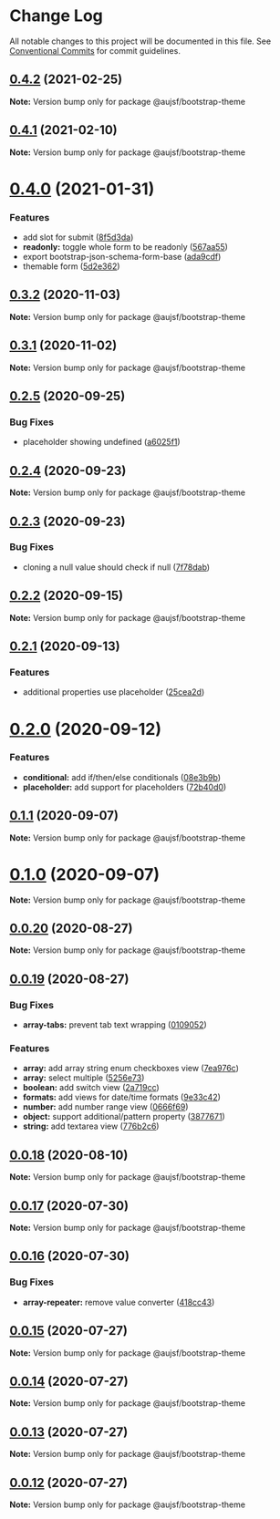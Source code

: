 # Change Log

All notable changes to this project will be documented in this file.
See [Conventional Commits](https://conventionalcommits.org) for commit guidelines.

## [0.4.2](https://github.com/jbockle/au-jsonschema-form/compare/v0.4.1...v0.4.2) (2021-02-25)

**Note:** Version bump only for package @aujsf/bootstrap-theme






## [0.4.1](https://github.com/jbockle/au-jsonschema-form/compare/v0.4.0...v0.4.1) (2021-02-10)

**Note:** Version bump only for package @aujsf/bootstrap-theme






# [0.4.0](https://github.com/jbockle/au-jsonschema-form/compare/v0.3.2...v0.4.0) (2021-01-31)


### Features

* add slot for submit ([8f5d3da](https://github.com/jbockle/au-jsonschema-form/commit/8f5d3daaed9a3dca59e9c343ab3881fed835b83c))
* **readonly:** toggle whole form to be readonly ([567aa55](https://github.com/jbockle/au-jsonschema-form/commit/567aa557507b241b7e1ac430e4cd400ba51934f7))
* export bootstrap-json-schema-form-base ([ada9cdf](https://github.com/jbockle/au-jsonschema-form/commit/ada9cdf3b8ef5fa5bf669f5fc968733e49033e57))
* themable form ([5d2e362](https://github.com/jbockle/au-jsonschema-form/commit/5d2e36266af813767d62503bb6a727a91466fbc4))





## [0.3.2](https://github.com/jbockle/au-jsonschema-form/compare/v0.3.1...v0.3.2) (2020-11-03)

**Note:** Version bump only for package @aujsf/bootstrap-theme





## [0.3.1](https://github.com/jbockle/au-jsonschema-form/compare/v0.3.0...v0.3.1) (2020-11-02)

**Note:** Version bump only for package @aujsf/bootstrap-theme






## [0.2.5](https://github.com/jbockle/au-jsonschema-form/compare/v0.2.4...v0.2.5) (2020-09-25)


### Bug Fixes

* placeholder showing undefined ([a6025f1](https://github.com/jbockle/au-jsonschema-form/commit/a6025f1ae8dc9c8170f8d455cd600f735e39003b))






## [0.2.4](https://github.com/jbockle/au-jsonschema-form/compare/v0.2.3...v0.2.4) (2020-09-23)

**Note:** Version bump only for package @aujsf/bootstrap-theme





## [0.2.3](https://github.com/jbockle/au-jsonschema-form/compare/v0.2.2...v0.2.3) (2020-09-23)


### Bug Fixes

* cloning a null value should check if null ([7f78dab](https://github.com/jbockle/au-jsonschema-form/commit/7f78dab761ed6a7499600b54e3a229d0a22185e3))





## [0.2.2](https://github.com/jbockle/au-jsonschema-form/compare/v0.2.1...v0.2.2) (2020-09-15)

**Note:** Version bump only for package @aujsf/bootstrap-theme





## [0.2.1](https://github.com/jbockle/au-jsonschema-form/compare/v0.2.0...v0.2.1) (2020-09-13)


### Features

*  additional properties use placeholder ([25cea2d](https://github.com/jbockle/au-jsonschema-form/commit/25cea2d2c78fb496115b5e28382cbc91fac099a0))





# [0.2.0](https://github.com/jbockle/au-jsonschema-form/compare/v0.1.1...v0.2.0) (2020-09-12)


### Features

* **conditional:** add if/then/else conditionals ([08e3b9b](https://github.com/jbockle/au-jsonschema-form/commit/08e3b9bd04d9d39e95d64815c05004f21c346dc5))
* **placeholder:** add support for placeholders ([72b40d0](https://github.com/jbockle/au-jsonschema-form/commit/72b40d008e41b4f8c36aad14188461d701ce9c78))





## [0.1.1](https://github.com/jbockle/au-jsonschema-form/compare/v0.1.0...v0.1.1) (2020-09-07)

**Note:** Version bump only for package @aujsf/bootstrap-theme





# [0.1.0](https://github.com/jbockle/au-jsonschema-form/compare/v0.0.20...v0.1.0) (2020-09-07)

**Note:** Version bump only for package @aujsf/bootstrap-theme





## [0.0.20](https://github.com/jbockle/au-jsonschema-form/compare/v0.0.19...v0.0.20) (2020-08-27)

**Note:** Version bump only for package @aujsf/bootstrap-theme





## [0.0.19](https://github.com/jbockle/au-jsonschema-form/compare/v0.0.18...v0.0.19) (2020-08-27)


### Bug Fixes

* **array-tabs:** prevent tab text wrapping ([0109052](https://github.com/jbockle/au-jsonschema-form/commit/0109052fb6b1f372ab98e1e81f51764f35080ff5))


### Features

* **array:** add array string enum checkboxes view ([7ea976c](https://github.com/jbockle/au-jsonschema-form/commit/7ea976c1fd380bfd574d5605ecbf301665a74776))
* **array:** select multiple ([5256e73](https://github.com/jbockle/au-jsonschema-form/commit/5256e732b16313e2aba8cb21b89600c838dff022))
* **boolean:** add switch view ([2a719cc](https://github.com/jbockle/au-jsonschema-form/commit/2a719cc3cae6dd891d9ddd3ea1fd45262dd340c1))
* **formats:** add views for date/time formats ([9e33c42](https://github.com/jbockle/au-jsonschema-form/commit/9e33c42ecd50d9bf00ea73acdee07c83a29a174d))
* **number:** add number range view ([0666f69](https://github.com/jbockle/au-jsonschema-form/commit/0666f69e3802541e51b332f390b9ea7017911072))
* **object:** support additional/pattern property ([3877671](https://github.com/jbockle/au-jsonschema-form/commit/38776714929ff67fbc9434800cfcc8199ea9b286))
* **string:** add textarea view ([776b2c6](https://github.com/jbockle/au-jsonschema-form/commit/776b2c6bb09d466478f22f8176d22ef5ee01a240))





## [0.0.18](https://github.com/jbockle/au-jsonschema-form/compare/v0.0.17...v0.0.18) (2020-08-10)

**Note:** Version bump only for package @aujsf/bootstrap-theme





## [0.0.17](https://github.com/jbockle/au-jsonschema-form/compare/v0.0.16...v0.0.17) (2020-07-30)

**Note:** Version bump only for package @aujsf/bootstrap-theme





## [0.0.16](https://github.com/jbockle/au-jsonschema-form/compare/v0.0.15...v0.0.16) (2020-07-30)


### Bug Fixes

* **array-repeater:** remove value converter ([418cc43](https://github.com/jbockle/au-jsonschema-form/commit/418cc431dac8608adb9d649732f88ff6af903fca))






## [0.0.15](https://github.com/jbockle/au-jsonschema-form/compare/v0.0.14...v0.0.15) (2020-07-27)

**Note:** Version bump only for package @aujsf/bootstrap-theme





## [0.0.14](https://github.com/jbockle/au-jsonschema-form/compare/v0.0.13...v0.0.14) (2020-07-27)

**Note:** Version bump only for package @aujsf/bootstrap-theme





## [0.0.13](https://github.com/jbockle/au-jsonschema-form/compare/v0.0.12...v0.0.13) (2020-07-27)

**Note:** Version bump only for package @aujsf/bootstrap-theme





## [0.0.12](https://github.com/jbockle/au-jsonschema-form/compare/v0.0.11...v0.0.12) (2020-07-27)

**Note:** Version bump only for package @aujsf/bootstrap-theme
